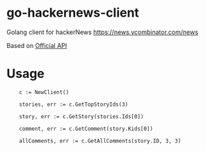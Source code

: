 # go-hackernews-client
Golang client for hackerNews https://news.ycombinator.com/news

Based on [Official API](https://github.com/HackerNews/API)

# Usage
```golang
	c := NewClient()
	
	stories, err := c.GetTopStoryIds(3)

	story, err := c.GetStory(stories.Ids[0])

	comment, err := c.GetComment(story.Kids[0])

	allComments, err := c.GetAllComments(story.ID, 3, 3)
```